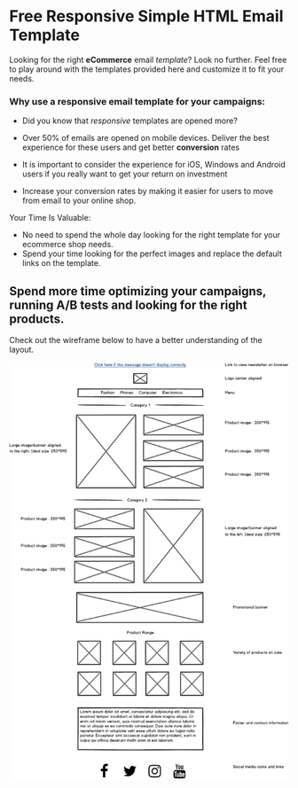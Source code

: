 # Free Responsive Simple HTML Email Template

 
Looking for the right **eCommerce** email *template*? Look no further.  Feel free to play around with the templates provided here and customize it to fit your needs.

### Why use a responsive email template for your campaigns:

* Did you know that *responsive* templates are opened more?
* Over 50% of emails are opened on mobile devices. Deliver the best experience for these users and get better **conversion** rates

* It is important to consider the experience for iOS, Windows and Android users if you really want to get your return on investment
* Increase your conversion rates by making it easier for users to move from email to your online shop.

Your Time Is Valuable:
* No need to spend the whole day looking for the right template for your ecommerce shop needs. 
* Spend your time looking for the perfect images and replace the default links on the template.

 ## Spend more time optimizing your campaigns, running A/B tests and looking for the right products.

Check out the wireframe below to have a better understanding of the layout.

![Check out the wireframe below to have a better understanding of the layout.](https://github.com/kipkitur/newsletter/blob/master/images/newsletter.png)

